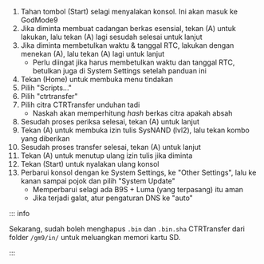 1. Tahan tombol (Start) selagi menyalakan konsol. Ini akan masuk ke GodMode9
2. Jika diminta membuat cadangan berkas esensial, tekan (A) untuk lakukan, lalu tekan (A) lagi sesudah selesai untuk lanjut
3. Jika diminta membetulkan waktu & tanggal RTC, lakukan dengan menekan (A), lalu tekan (A) lagi untuk lanjut
    - Perlu diingat jika harus membetulkan waktu dan tanggal RTC, betulkan juga di System Settings setelah panduan ini
4. Tekan (Home) untuk membuka menu tindakan
5. Pilih "Scripts..."
6. Pilih "ctrtransfer"
7. Pilih citra CTRTransfer unduhan tadi
    - Naskah akan memperhitung _hash_ berkas citra apakah absah
8. Sesudah proses periksa selesai, tekan (A) untuk lanjut
9. Tekan (A) untuk membuka izin tulis SysNAND (lvl2), lalu tekan kombo yang diberikan
10. Sesudah proses transfer selesai, tekan (A) untuk lanjut
11. Tekan (A) untuk menutup ulang izin tulis jika diminta
12. Tekan (Start) untuk nyalakan ulang konsol
13. Perbarui konsol dengan ke System Settings, ke "Other Settings", lalu ke kanan sampai pojok dan pilih "System Update"
    - Memperbarui selagi ada B9S + Luma (yang terpasang) itu aman
    - Jika terjadi galat, atur pengaturan DNS ke "auto"

::: info

Sekarang, sudah boleh menghapus `.bin` dan `.bin.sha` CTRTransfer dari folder `/gm9/in/` untuk meluangkan memori kartu SD.

:::